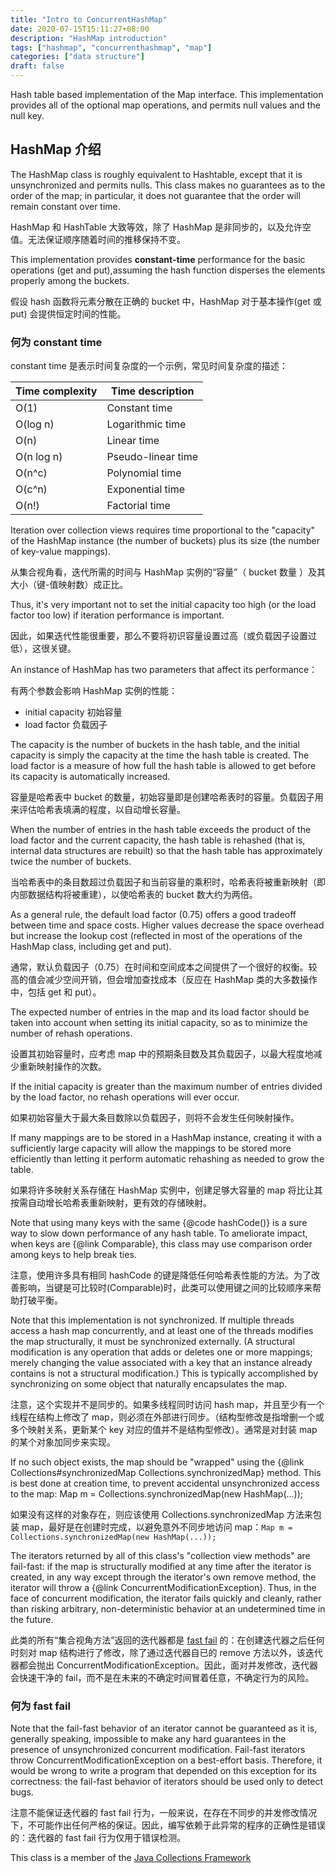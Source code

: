 ```yaml
---
title: "Intro to ConcurrentHashMap"
date: 2020-07-15T15:11:27+08:00
description: "HashMap introduction"
tags: ["hashmap", "concurrenthashmap", "map"]
categories: ["data structure"]
draft: false
---
```


Hash table based implementation of the Map interface.  This implementation provides all of the optional map operations, and permits null values and the null key.

<!--more-->

## HashMap 介绍

The HashMap class is roughly equivalent to Hashtable, except that it is unsynchronized and permits nulls. This class makes no guarantees as to the order of the map; in particular, it does not guarantee that the order will remain constant over time.

HashMap 和 HashTable 大致等效，除了 HashMap 是非同步的，以及允许空值。无法保证顺序随着时间的推移保持不变。

This implementation provides **constant-time** performance for the basic operations (get and put),assuming the hash function disperses the elements properly among the buckets.

假设 hash 函数将元素分散在正确的 bucket 中，HashMap 对于基本操作(get 或 put) 会提供恒定时间的性能。

### 何为 constant time

constant time 是表示时间复杂度的一个示例，常见时间复杂度的描述：

| Time complexity | Time description   |
|-----------------|--------------------|
| O(1)            | Constant time      |
| O(log n)        | Logarithmic time   |
| O(n)            | Linear time        |
| O(n log n)      | Pseudo-linear time |
| O(n^c)          | Polynomial time    |
| O(c^n)          | Exponential time   |
| O(n!)           | Factorial time     |

Iteration over collection views requires time proportional to the "capacity" of the HashMap instance (the number of buckets) plus its size (the number of key-value mappings).

从集合视角看，迭代所需的时间与 HashMap 实例的“容量”（ bucket 数量 ）及其大小（键-值映射数）成正比。

Thus, it's very important not to set the initial capacity too high (or the load factor too low) if iteration performance is important.

因此，如果迭代性能很重要，那么不要将初识容量设置过高（或负载因子设置过低），这很关键。

An instance of HashMap has two parameters that affect its performance：

有两个参数会影响 HashMap 实例的性能：

+ initial capacity 初始容量
+ load factor 负载因子

The capacity is the number of buckets in the hash table, and the initial capacity is simply the capacity at the time the hash table is created. The load factor is a measure of how full the hash table is allowed to get before its capacity is automatically increased.

容量是哈希表中 bucket 的数量，初始容量即是创建哈希表时的容量。负载因子用来评估哈希表填满的程度，以自动增长容量。

When the number of entries in the hash table exceeds the product of the load factor and the current capacity, the hash table is rehashed (that is, internal data structures are rebuilt) so that the hash table has approximately twice the number of buckets.

当哈希表中的条目数超过负载因子和当前容量的乘积时，哈希表将被重新映射（即内部数据结构将被重建），以使哈希表的 bucket 数大约为两倍。

As a general rule, the default load factor (0.75) offers a good tradeoff between time and space costs. Higher values decrease the space overhead but increase the lookup cost (reflected in most of the operations of the HashMap class, including get and put).  

通常，默认负载因子（0.75）在时间和空间成本之间提供了一个很好的权衡。较高的值会减少空间开销，但会增加查找成本（反应在 HashMap 类的大多数操作中，包括 get 和 put）。

The expected number of entries in the map and its load factor should be taken into account when setting its initial capacity, so as to minimize the number of rehash operations.  

设置其初始容量时，应考虑 map 中的预期条目数及其负载因子，以最大程度地减少重新映射操作的次数。

If the initial capacity is greater than the maximum number of entries divided by the load factor, no rehash operations will ever occur.

如果初始容量大于最大条目数除以负载因子，则将不会发生任何映射操作。

If many mappings are to be stored in a HashMap instance, creating it with a sufficiently large capacity will allow the mappings to be stored more efficiently than letting it perform automatic rehashing as needed to grow the table.

如果将许多映射关系存储在 HashMap 实例中，创建足够大容量的 map 将比让其按需自动增长哈希表重新映射，更有效的存储映射。

Note that using many keys with the same {@code hashCode()} is a sure way to slow down performance of any hash table. To ameliorate impact, when keys are {@link Comparable}, this class may use comparison order among keys to help break ties.

注意，使用许多具有相同 hashCode 的键是降低任何哈希表性能的方法。为了改善影响，当键是可比较时(Comparable)时，此类可以使用键之间的比较顺序来帮助打破平衡。

Note that this implementation is not synchronized. If multiple threads access a hash map concurrently, and at least one of the threads modifies the map structurally, it must be synchronized externally. (A structural modification is any operation that adds or deletes one or more mappings; merely changing the value associated with a key that an instance already contains is not a structural modification.) This is typically accomplished by synchronizing on some object that naturally encapsulates the map.

注意，这个实现并不是同步的。如果多线程同时访问 hash map，并且至少有一个线程在结构上修改了 map，则必须在外部进行同步。（结构型修改是指增删一个或多个映射关系，更新某个 key 对应的值并不是结构型修改）。通常是对封装 map 的某个对象加同步来实现。

If no such object exists, the map should be "wrapped" using the {@link Collections#synchronizedMap Collections.synchronizedMap} method.  This is best done at creation time, to prevent accidental unsynchronized access to the map: Map m = Collections.synchronizedMap(new HashMap(...));

如果没有这样的对象存在，则应该使用 Collections.synchronizedMap 方法来包装 map，最好是在创建时完成，以避免意外不同步地访问 map：`Map m = Collections.synchronizedMap(new HashMap(...));`

The iterators returned by all of this class's "collection view methods" are fail-fast: if the map is structurally modified at any time after the iterator is created, in any way except through the iterator's own remove method, the iterator will throw a {@link ConcurrentModificationException}.  Thus, in the face of concurrent modification, the iterator fails quickly and cleanly, rather than risking arbitrary, non-deterministic behavior at an undetermined time in the future.

此类的所有“集合视角方法”返回的迭代器都是 [fast fail][ff] 的：在创建迭代器之后任何时刻对 map 结构进行了修改，除了通过迭代器自已的 remove 方法以外，该迭代器都会抛出 ConcurrentModificationException。因此，面对并发修改，迭代器会快速干净的 fail，而不是在未来的不确定时间冒着任意，不确定行为的风险。

### 何为 fast fail

Note that the fail-fast behavior of an iterator cannot be guaranteed as it is, generally speaking, impossible to make any hard guarantees in the presence of unsynchronized concurrent modification.  Fail-fast iterators throw ConcurrentModificationException on a best-effort basis. Therefore, it would be wrong to write a program that depended on this exception for its correctness: the fail-fast behavior of iterators should be used only to detect bugs.

注意不能保证迭代器的 fast fail 行为，一般来说，在存在不同步的并发修改情况下，不可能作出任何严格的保证。因此，编写依赖于此异常的程序的正确性是错误的：迭代器的 fast fail 行为仅用于错误检测。

This class is a member of the [Java Collections Framework][jcf]

[ff]:https://whatis.techtarget.com/definition/fail-fast
[jcf]:https://docs.oracle.com/javase/8/docs/technotes/guides/collections/index.html

